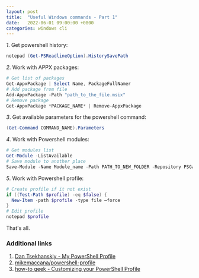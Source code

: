 ```yaml
---
layout: post
title:  "Useful Windows commands - Part 1"
date:   2022-06-01 09:00:00 +0800
categories: windows cli
---
```


*1*. Get powershell history:

  ```powershell
  notepad (Get-PSReadlineOption).HistorySavePath
  ```

*2*. Work with APPX packages:

  ```powershell
  # Get list of packages
  Get-AppxPackage | Select Name, PackageFullNamer
  # Add package from file
  Add-AppxPackage -Path "path_to_the_file.msix"
  # Remove package
  Get-AppxPackage *PACKAGE_NAME* | Remove-AppxPackage
  ```

*3*. Get available parameters for the powershell command:

  ```powershell
  (Get-Command COMMAND_NAME).Parameters
  ```
  
*4*. Work with Powershell modules:

  ```powershell
  # Get modules list
  Get-Module -ListAvailable
  # Save module to another place
  Save-Module -Name Module_name -Path PATH_TO_NEW_FOLDER -Repository PSGallery
  ```

*5*. Work with Powershell profile:

  ```powershell
  # Create profile if it not exist
  if ((Test-Path $profile) -eq $false) {
    New-Item -path $profile -type file –force
  }
  # Edit profile
  notepad $profile
  ```

That's all.

### Additional links

1. [Dan Tsekhanskiy - My PowerShell Profile](https://tseknet.com/blog/psprofile)
2. [mikemaccana/powershell-profile](https://github.com/mikemaccana/powershell-profile)
3. [how-to geek - Customizing your PowerShell Profile](https://www.howtogeek.com/50236/customizing-your-powershell-profile/)
